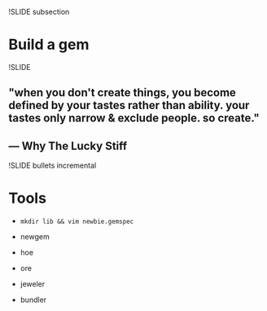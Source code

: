 !SLIDE subsection
# Build a gem

!SLIDE

## "when you don't create things, you become defined by your tastes rather than ability. your tastes only narrow & exclude people. so create." 
## — Why The Lucky Stiff


!SLIDE bullets incremental

# Tools

 * `mkdir lib && vim newbie.gemspec`

 * newgem

 * hoe

 * ore

 * jeweler

 * bundler

